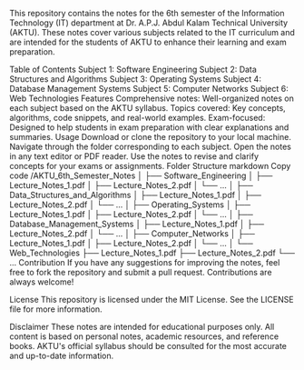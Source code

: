This repository contains the notes for the 6th semester of the Information Technology (IT) department at Dr. A.P.J. Abdul Kalam Technical University (AKTU). These notes cover various subjects related to the IT curriculum and are intended for the students of AKTU to enhance their learning and exam preparation.

Table of Contents
Subject 1: Software Engineering
Subject 2: Data Structures and Algorithms
Subject 3: Operating Systems
Subject 4: Database Management Systems
Subject 5: Computer Networks
Subject 6: Web Technologies
Features
Comprehensive notes: Well-organized notes on each subject based on the AKTU syllabus.
Topics covered: Key concepts, algorithms, code snippets, and real-world examples.
Exam-focused: Designed to help students in exam preparation with clear explanations and summaries.
Usage
Download or clone the repository to your local machine.
Navigate through the folder corresponding to each subject.
Open the notes in any text editor or PDF reader.
Use the notes to revise and clarify concepts for your exams or assignments.
Folder Structure
markdown
Copy code
/AKTU_6th_Semester_Notes
│
├── Software_Engineering
│   ├── Lecture_Notes_1.pdf
│   ├── Lecture_Notes_2.pdf
│   └── ...
│
├── Data_Structures_and_Algorithms
│   ├── Lecture_Notes_1.pdf
│   ├── Lecture_Notes_2.pdf
│   └── ...
│
├── Operating_Systems
│   ├── Lecture_Notes_1.pdf
│   ├── Lecture_Notes_2.pdf
│   └── ...
│
├── Database_Management_Systems
│   ├── Lecture_Notes_1.pdf
│   ├── Lecture_Notes_2.pdf
│   └── ...
│
├── Computer_Networks
│   ├── Lecture_Notes_1.pdf
│   ├── Lecture_Notes_2.pdf
│   └── ...
│
└── Web_Technologies
    ├── Lecture_Notes_1.pdf
    ├── Lecture_Notes_2.pdf
    └── ...
Contribution
If you have any suggestions for improving the notes, feel free to fork the repository and submit a pull request. Contributions are always welcome!

License
This repository is licensed under the MIT License. See the LICENSE file for more information.

Disclaimer
These notes are intended for educational purposes only. All content is based on personal notes, academic resources, and reference books. AKTU's official syllabus should be consulted for the most accurate and up-to-date information.

